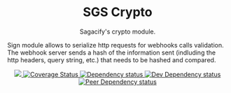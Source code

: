 <h1 align="center">SGS Crypto</h1>

<p align="center">Sagacify's crypto module.</p>

Sign module allows to serialize http requests for webhooks calls validation. The webhook server sends a hash of the information sent (indluding the http headers, query string, etc.) that needs to be hashed and compared.

<p align="center">
	<a title="Build Status" href="https://travis-ci.org/Sagacify/sgs-crypto">
		<img src="https://secure.travis-ci.org/Sagacify/sgs-crypto.svg?branch=master" />
	</a>
	<a title="Coverage Status" href="https://coveralls.io/r/Sagacify/sgs-crypto">
		<img src="https://coveralls.io/repos/Sagacify/sgs-crypto/badge.png" alt="Coverage Status" />
	</a>
	<a title="Dependency status" href="https://david-dm.org/Sagacify/sgs-crypto#info=dependencies&view=table">
		<img src="https://david-dm.org/Sagacify/sgs-crypto/status.png" alt="Dependency status" />
	</a>
	<a title="Dev Dependency status" href="https://david-dm.org/Sagacify/sgs-crypto#info=devDependencies&view=table">
		<img src="https://david-dm.org/Sagacify/sgs-crypto/dev-status.png" alt="Dev Dependency status" />
	</a>
	<a title="Peer Dependency status" href="https://david-dm.org/Sagacify/sgs-crypto#info=peerDependencies&view=table">
		<img src="https://david-dm.org/Sagacify/sgs-crypto/peer-status.png" alt="Peer Dependency status" />
	</a>
</p>
